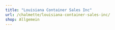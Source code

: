 ```yaml
---
title: "Louisiana Container Sales Inc"
url: /chalmette/louisiana-container-sales-inc/
shop: Allgemein
---
```

